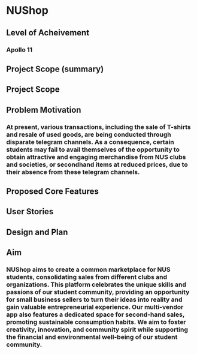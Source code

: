 # NUShop

## Level of Acheivement
### Apollo 11

## Project Scope (summary)

## Project Scope

## Problem Motivation
### At present, various transactions, including the sale of T-shirts and resale of used goods, are being conducted through disparate telegram channels. As a consequence, certain students may fail to avail themselves of the opportunity to obtain attractive and engaging merchandise from NUS clubs and societies, or secondhand items at reduced prices, due to their absence from these telegram channels.

## Proposed Core Features

## User Stories

## Design and Plan

## Aim
### NUShop aims to create a common marketplace for NUS students, consolidating sales from different clubs and organizations. This platform celebrates the unique skills and passions of our student community, providing an opportunity for small business sellers to turn their ideas into reality and gain valuable entrepreneurial experience. Our multi-vendor app also features a dedicated space for second-hand sales, promoting sustainable consumption habits. We aim to foster creativity, innovation, and community spirit while supporting the financial and environmental well-being of our student community.


